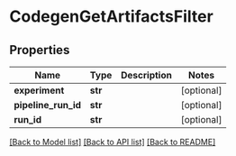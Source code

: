 # CodegenGetArtifactsFilter

## Properties
Name | Type | Description | Notes
------------ | ------------- | ------------- | -------------
**experiment** | **str** |  | [optional] 
**pipeline_run_id** | **str** |  | [optional] 
**run_id** | **str** |  | [optional] 

[[Back to Model list]](../README.md#documentation-for-models) [[Back to API list]](../README.md#documentation-for-api-endpoints) [[Back to README]](../README.md)



